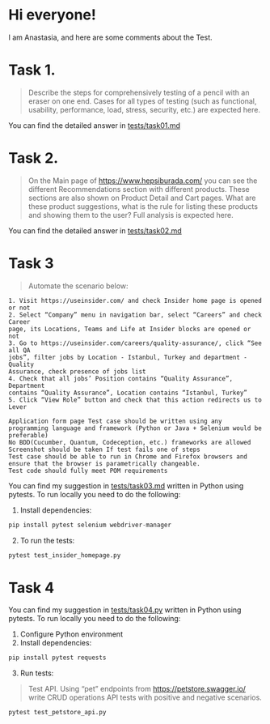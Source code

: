 # Hi everyone! 

I am Anastasia, and here are some comments about the Test.

# Task 1. 
> Describe the steps for comprehensively testing of a pencil with an eraser on one end. Cases for all types of testing (such as functional, usability, performance, load, stress, security, etc.) are expected here.

You can find the detailed answer in [tests/task01.md](tests/task01.md)

# Task 2. 
> On the Main page of https://www.hepsiburada.com/ you can see the different Recommendations section with different products. These sections are also shown on Product Detail and Cart pages. What are these product suggestions, what is the rule for listing these products and showing them to the user? Full analysis is expected here.

You can find the detailed answer in [tests/task02.md](tests/task02.md)

# Task 3 
> Automate the scenario below:
```
1. Visit https://useinsider.com/ and check Insider home page is opened or not
2. Select “Company” menu in navigation bar, select “Careers” and check Career
page, its Locations, Teams and Life at Insider blocks are opened or not
3. Go to https://useinsider.com/careers/quality-assurance/, click “See all QA
jobs”, filter jobs by Location - Istanbul, Turkey and department - Quality
Assurance, check presence of jobs list
4. Check that all jobs’ Position contains “Quality Assurance”, Department
contains “Quality Assurance”, Location contains “Istanbul, Turkey”
5. Click “View Role” button and check that this action redirects us to Lever

Application form page Test case should be written using any programming language and framework (Python or Java + Selenium would be preferable)
No BDD(Cucumber, Quantum, Codeception, etc.) frameworks are allowed Screenshot should be taken If test fails one of steps
Test case should be able to run in Chrome and Firefox browsers and ensure that the browser is parametrically changeable.
Test code should fully meet POM requirements
``` 


You can find my suggestion in [tests/task03.md](tests/task03/tests/test_insider_careers.py) written in Python using pytests.
To run locally you need to do the following:

1. Install dependencies:

``` python
pip install pytest selenium webdriver-manager
``` 
2. To run the tests:

``` python
pytest test_insider_homepage.py
``` 


# Task 4 
You can find my suggestion in [tests/task04.py](tests/task04.py) written in Python using pytests.
To run locally you need to do the following:

1. Configure Python environment
2. Install dependencies:

``` python
pip install pytest requests
``` 
3. Run tests:
> Test API. Using “pet” endpoints from https://petstore.swagger.io/ write CRUD operations API tests with positive and negative scenarios.

``` python
pytest test_petstore_api.py
``` 
